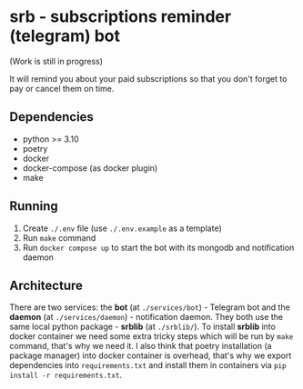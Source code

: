 # srb - subscriptions reminder (telegram) bot
(Work is still in progress)

It will remind you about your paid subscriptions so that you don't forget to pay or cancel them on time.

## Dependencies
* python >= 3.10
* poetry
* docker
* docker-compose (as docker plugin)
* make

## Running
1. Create `./.env` file (use `./.env.example` as a template)
2. Run `make` command
3. Run `docker compose up` to start the bot with its mongodb and notification daemon

## Architecture
There are two services: the **bot** (at `./services/bot`) - Telegram bot and the **daemon** (at `./services/daemon`) - notification daemon.
They both use the same local python package - **srblib** (at `./srblib/`). To install **srblib** into docker container
we need some extra tricky steps which will be run by `make` command, that's why we need it. I also think that poetry installation 
(a package manager) into docker container is overhead, that's why we export dependencies into `requirements.txt` and install them
in containers via `pip install -r requirements.txt`. 

